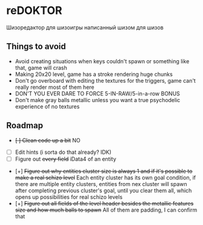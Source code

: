# reDOKTOR
Шизоредактор для шизоигры написанный шизом для шизов

## Things to avoid
- Avoid creating situations when keys couldn't spawn or something like that, game will crash
- Making 20x20 level, game has a stroke rendering huge chunks
- Don't go overboard with editing the textures for the triggers, game can't really render most of them here
- DON'T YOU EVER DARE TO FORCE 5-IN-RAW/5-in-a-row BONUS
- Don't make gray balls metallic unless you want a true psychodelic experience of no textures

## Roadmap

- ~~[ ] Clean code up a bit~~ NO
- [ ] Edit hints (i sorta do that already? IDK)
- [ ] Figure out ~~every field~~ iData4 of an entity
- [+] ~~Figure out why entities cluster size is always 1 and if it's possible to make a real schizo level~~ Each entity cluster has its own goal condition, if there are multiple entity clusters, entities from nex cluster will spawn after completing previous cluster's goal, until you clear them all, which opens up possibilities for real schizo levels
- [+] ~~Figure out all fields of the level header besides the metallic features size and how much balls to spawn~~ All of them are padding, I can confirm that
